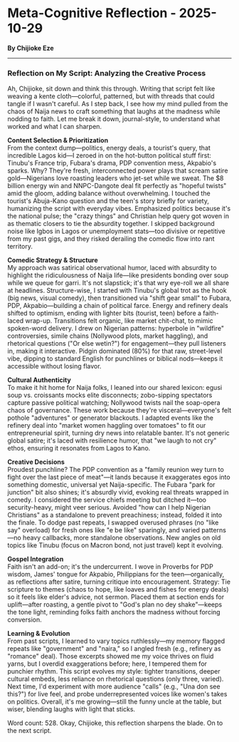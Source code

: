 # Meta-Cognitive Reflection - 2025-10-29

**By Chijioke Eze**

---

### Reflection on My Script: Analyzing the Creative Process

Ah, Chijioke, sit down and think this through. Writing that script felt like weaving a kente cloth—colorful, patterned, but with threads that could tangle if I wasn't careful. As I step back, I see how my mind pulled from the chaos of Naija news to craft something that laughs at the madness while nodding to faith. Let me break it down, journal-style, to understand what worked and what I can sharpen.

**Content Selection & Prioritization**  
From the context dump—politics, energy deals, a tourist's query, that incredible Lagos kid—I zeroed in on the hot-button political stuff first: Tinubu's France trip, Fubara's drama, PDP convention mess, Akpabio's sparks. Why? They're fresh, interconnected power plays that scream satire gold—Nigerians love roasting leaders who jet-set while we sweat. The $8 billion energy win and NNPC-Dangote deal fit perfectly as "hopeful twists" amid the gloom, adding balance without overwhelming. I touched the tourist's Abuja-Kano question and the teen's story briefly for variety, humanizing the script with everyday vibes. Emphasized politics because it's the national pulse; the "crazy things" and Christian help query got woven in as thematic closers to tie the absurdity together. I skipped background noise like Igbos in Lagos or unemployment stats—too divisive or repetitive from my past gigs, and they risked derailing the comedic flow into rant territory.

**Comedic Strategy & Structure**  
My approach was satirical observational humor, laced with absurdity to highlight the ridiculousness of Naija life—like presidents bonding over soup while we queue for garri. It's not slapstick; it's that wry eye-roll we all share at headlines. Structure-wise, I started with Tinubu's global trot as the hook (big news, visual comedy), then transitioned via "shift gear small" to Fubara, PDP, Akpabio—building a chain of political farce. Energy and refinery deals shifted to optimism, ending with lighter bits (tourist, teen) before a faith-laced wrap-up. Transitions felt organic, like market chit-chat, to mimic spoken-word delivery. I drew on Nigerian patterns: hyperbole in "wildfire" controversies, simile chains (Nollywood plots, market haggling), and rhetorical questions ("Or else wetin?") for engagement—they pull listeners in, making it interactive. Pidgin dominated (80%) for that raw, street-level vibe, dipping to standard English for punchlines or biblical nods—keeps it accessible without losing flavor.

**Cultural Authenticity**  
To make it hit home for Naija folks, I leaned into our shared lexicon: egusi soup vs. croissants mocks elite disconnects; zobo-sipping spectators capture passive political watching; Nollywood twists nail the soap-opera chaos of governance. These work because they're visceral—everyone's felt pothole "adventures" or generator blackouts. I adapted events like the refinery deal into "market women haggling over tomatoes" to fit our entrepreneurial spirit, turning dry news into relatable banter. It's not generic global satire; it's laced with resilience humor, that "we laugh to not cry" ethos, ensuring it resonates from Lagos to Kano.

**Creative Decisions**  
Proudest punchline? The PDP convention as a "family reunion wey turn to fight over the last piece of meat"—it lands because it exaggerates egos into something domestic, universal yet Naija-specific. The Fubara "park for junction" bit also shines; it's absurdly vivid, evoking real threats wrapped in comedy. I considered the service chiefs meeting but ditched it—too security-heavy, might veer serious. Avoided "how can I help Nigerian Christians" as a standalone to prevent preachiness; instead, folded it into the finale. To dodge past repeats, I swapped overused phrases (no "like say" overload) for fresh ones like "e be like" sparingly, and varied patterns—no heavy callbacks, more standalone observations. New angles on old topics like Tinubu (focus on Macron bond, not just travel) kept it evolving.

**Gospel Integration**  
Faith isn't an add-on; it's the undercurrent. I wove in Proverbs for PDP wisdom, James' tongue for Akpabio, Philippians for the teen—organically, as reflections after satire, turning critique into encouragement. Strategy: Tie scripture to themes (chaos to hope, like loaves and fishes for energy deals) so it feels like elder's advice, not sermon. Placed them at section ends for uplift—after roasting, a gentle pivot to "God's plan no dey shake"—keeps the tone light, reminding folks faith anchors the madness without forcing conversion.

**Learning & Evolution**  
From past scripts, I learned to vary topics ruthlessly—my memory flagged repeats like "government" and "naira," so I angled fresh (e.g., refinery as "romance" deal). Those excerpts showed me my voice thrives on fluid yarns, but I overdid exaggerations before; here, I tempered them for punchier rhythm. This script evolves my style: tighter transitions, deeper cultural embeds, less reliance on rhetorical questions (only three, varied). Next time, I'd experiment with more audience "calls" (e.g., "Una don see this?") for live feel, and probe underrepresented voices like women's takes on politics. Overall, it's me growing—still the funny uncle at the table, but wiser, blending laughs with light that sticks.

Word count: 528. Okay, Chijioke, this reflection sharpens the blade. On to the next script.